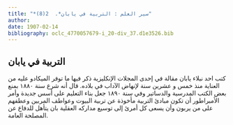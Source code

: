 ```yaml
---
title: "*سير العلم : التربية في يابان*.  2(8)"
author: 
date: 1907-02-14
bibliography: oclc_4770057679-i_20-div_37.d1e3526.bib
---
```




##  التربية في يابان 


 كتب  احد  نبلاء يابان مقالة في  إحدى  المجلات الإنكليزية ذكر فيها ما توفر الميكادو عليه من العناية منذ  خمس  و  عشرين  سنة لإنهاض الآداب في بلاده. قال أنه شرع سنة  ١٨٨٠   بمنع بعض الكتب المدرسية والدساتير وفي سنة  ١٨٩٠  جعل بناء التعليم على أسس جديدة وأمر الأمبراطور أن تكون مبادئ التربية مأخوذة عن تربية البيوت وعواطف المربين وعطفهم على من يربون وأن يسعى كل أمرئ إلى توسيع مداركه العقلية بان يتأهل للدفاع عن المصلحة العامة. 
